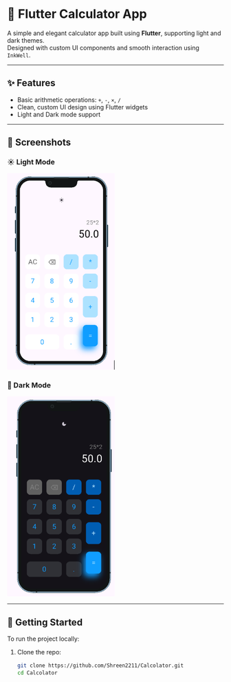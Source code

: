 # 🔢 Flutter Calculator App

A simple and elegant calculator app built using **Flutter**, supporting light and dark themes.  
Designed with custom UI components and smooth interaction using `InkWell`.

---
## ✨ Features

- Basic arithmetic operations: `+`, `-`, `×`, `/`
- Clean, custom UI design using Flutter widgets
- Light and Dark mode support
---

## 📸 Screenshots

### ☀️ Light Mode
<a href="ScreenShots/Light_Mode_Calculator.png">
  <img src="ScreenShots/Light_Mode_Calculator.png" width="250"/>
</a>

### 🌙 Dark Mode
<a href="ScreenShots/Dark_Mode_Calculator.png">
  <img src="ScreenShots/Dark_Mode_Calculator.png" width="250"/>
</a>

---

## 🚀 Getting Started

To run the project locally:

1. Clone the repo:
   ```bash
   git clone https://github.com/Shreen2211/Calcolator.git
   cd Calcolator
